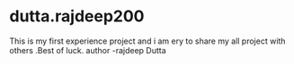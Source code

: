 # dutta.rajdeep200
This is my first experience project and i am ery to share my all project with others .Best of luck.
author -rajdeep Dutta 
